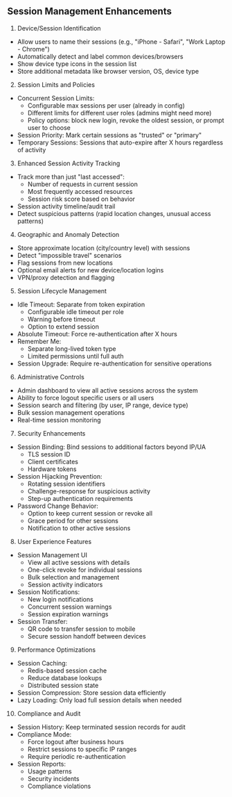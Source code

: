## Session Management Enhancements

1. Device/Session Identification
* Allow users to name their sessions (e.g., "iPhone - Safari", "Work Laptop - Chrome")
* Automatically detect and label common devices/browsers
* Show device type icons in the session list
* Store additional metadata like browser version, OS, device type

2. Session Limits and Policies
* Concurrent Session Limits:
  * Configurable max sessions per user (already in config)
  * Different limits for different user roles (admins might need more)
  * Policy options: block new login, revoke the oldest session, or prompt user to choose
* Session Priority: Mark certain sessions as "trusted" or "primary"
* Temporary Sessions: Sessions that auto-expire after X hours regardless of activity

3. Enhanced Session Activity Tracking
* Track more than just "last accessed":
  * Number of requests in current session
  * Most frequently accessed resources
  * Session risk score based on behavior
* Session activity timeline/audit trail
* Detect suspicious patterns (rapid location changes, unusual access patterns)

4. Geographic and Anomaly Detection
* Store approximate location (city/country level) with sessions
* Detect "impossible travel" scenarios
* Flag sessions from new locations
* Optional email alerts for new device/location logins
* VPN/proxy detection and flagging

5. Session Lifecycle Management
* Idle Timeout: Separate from token expiration
  * Configurable idle timeout per role
  * Warning before timeout
  * Option to extend session
* Absolute Timeout: Force re-authentication after X hours
* Remember Me:
  * Separate long-lived token type
  * Limited permissions until full auth
* Session Upgrade: Require re-authentication for sensitive operations

6. Administrative Controls
* Admin dashboard to view all active sessions across the system
* Ability to force logout specific users or all users
* Session search and filtering (by user, IP range, device type)
* Bulk session management operations
* Real-time session monitoring

7. Security Enhancements
* Session Binding: Bind sessions to additional factors beyond IP/UA
  * TLS session ID
  * Client certificates
  * Hardware tokens
* Session Hijacking Prevention:
  * Rotating session identifiers
  * Challenge-response for suspicious activity
  * Step-up authentication requirements
* Password Change Behavior:
  * Option to keep current session or revoke all
  * Grace period for other sessions
  * Notification to other active sessions

8. User Experience Features
* Session Management UI
  * View all active sessions with details
  * One-click revoke for individual sessions
  * Bulk selection and management
  * Session activity indicators
* Session Notifications:
  * New login notifications
  * Concurrent session warnings
  * Session expiration warnings
* Session Transfer:
  * QR code to transfer session to mobile
  * Secure session handoff between devices

9. Performance Optimizations
* Session Caching:
  * Redis-based session cache
  * Reduce database lookups
  * Distributed session state
* Session Compression: Store session data efficiently
* Lazy Loading: Only load full session details when needed

10. Compliance and Audit
* Session History: Keep terminated session records for audit
* Compliance Mode:
  * Force logout after business hours
  * Restrict sessions to specific IP ranges
  * Require periodic re-authentication
* Session Reports:
  * Usage patterns
  * Security incidents
  * Compliance violations